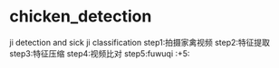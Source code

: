 # chicken_detection
ji detection and sick ji classification
step1:拍摄家禽视频
step2:特征提取
step3:特征压缩
step4:视频比对
step5:fuwuqi
:+5:
